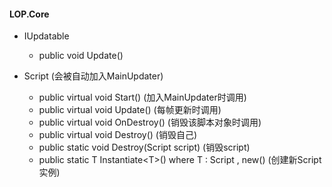 #### LOP.Core

- IUpdatable
  - public void Update()

- Script (会被自动加入MainUpdater)
  - public virtual void Start()  (加入MainUpdater时调用)
  - public virtual void Update() (每帧更新时调用)
  - public virtual void OnDestroy() (销毁该脚本对象时调用)
  - public virtual void Destroy() (销毁自己)
  - public static void Destroy(Script script) (销毁script)
  - public static T Instantiate\<T\>() where T : Script , new() (创建新Script实例)